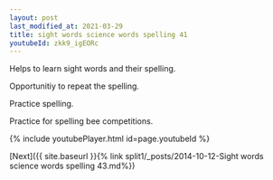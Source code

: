 ```yaml
---
layout: post
last_modified_at: 2021-03-29
title: sight words science words spelling 41
youtubeId: zkk9_igEORc
---
```

 
 
Helps to learn sight words and their spelling.

Opportunitiy to repeat the spelling. 

Practice spelling. 
 
Practice for spelling bee competitions. 
 
{% include youtubePlayer.html id=page.youtubeId %}
 
 

[Next]({{ site.baseurl }}{% link  split1/_posts/2014-10-12-Sight words science words spelling 43.md%})
 
